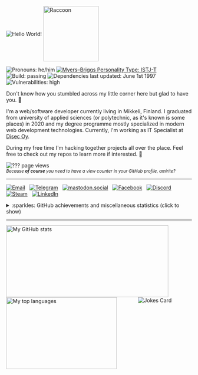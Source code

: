 <div>
    <img src="http://jhaiko.tech/kuvat/oie_cEqh0sjvGOAc.gif" align="center" alt="Hello World!" />
    <img src="https://media.giphy.com/media/oehyAgfgidCgg/source.gif" width="150" align="center" alt="Raccoon" />
</div>

<p>
    <img src="https://img.shields.io/static/v1?label=Pronouns&message=he%2Fhim&style=plastic&cacheSeconds=7200" alt="Pronouns: he/him" />
    <a href="https://www.16personalities.com/profiles/bd133a3a5dde2"><img src="https://img.shields.io/static/v1?label=Myers–Briggs Personality Type&message=ISTJ-T&style=plastic&cacheSeconds=7200" alt="Myers–Briggs Personality Type: ISTJ-T" /></a>
    <br />
    <img src="https://img.shields.io/static/v1?label=Build&message=passing&style=plastic&cacheSeconds=7200&color=success" alt="Build: passing" />
    <img src="https://img.shields.io/static/v1?label=Dependencies%20last%20updated&message=June%201st%201997&style=plastic&cacheSeconds=7200" alt="Dependencies last updated: June 1st 1997" />
    <br />
    <img src="https://img.shields.io/static/v1?label=Vulnerabilities&message=high&style=plastic&cacheSeconds=7200&color=red" alt="Vulnerabilities: high" />
</p>

Don't know how you stumbled across my little corner here but glad to have you. :wave:

I'm a web/software developer currently living in Mikkeli, Finland. I graduated from university of applied sciences (or polytechnic, as it's known is some places) in 2020 and my degree programme mostly specialized in modern web development technologies. Currently, I'm working as IT Specialist at [Disec Oy](https://disec.fi/ "Disec Oy").

During my free time I'm hacking together projects all over the place. Feel free to check out my repos to learn more if interested. 🙂

<p>
    <img src="https://dyn.kissakala.fi:22392/latest.svg" alt="??? page views" />
    <br />
    <sub><em>Because <b>of course</b> you need to have a view counter in your GitHub profile, amirite?</em></sub>
</p>

- - - -
<a align="left" href="mailto:hello@jhaiko.tech"><img src="https://img.shields.io/static/v1?label=&message=hello@jhaiko.tech&color=D44638&labelColor=C6C6C6&style=flat&logo=gmail" alt="Email" /></a>
&nbsp;
<a align="left" href="https://t.me/JakeRaccoon"><img src="https://img.shields.io/static/v1?label=&message=JakeRaccoon&color=0088cc&style=flat&logo=telegram" alt="Telegram" /></a>
&nbsp;
<a align="left" href="https://mastodon.social/@jakeRaccoon"><img src="https://img.shields.io/static/v1?label=&message=Jake%20Raccoon&color=1f232c&style=flat&logo=Mastodon" alt="mastodon.social" /></a>
&nbsp;
<a align="left" href="https://www.facebook.com/jani.haiko.1/"><img src="https://img.shields.io/static/v1?label=&message=Jani%20Haiko&color=898F9C&style=flat&logo=facebook" alt="Facebook" /></a>
&nbsp;
<a align="left" href="https://discordapp.com/users/400220327075905538"><img src="https://img.shields.io/static/v1?label=&message=JaHa1%237282&color=2C2F33&style=flat&logo=discord" alt="Discord" /></a>
&nbsp;
<a align="left" href="https://steamcommunity.com/id/hiilivety/"><img src="https://img.shields.io/static/v1?label=&message=DisasterMaster&color=1b2838&style=flat&logo=steam" alt="Steam" /></a>
&nbsp;
<a align="left" href="https://www.linkedin.com/in/janihaiko/"><img src="https://img.shields.io/static/v1?label=LinkedIn&message=41&style=social&logo=linkedin" alt="LinkedIn" /></a>

<details>
    <summary>:sparkles: GitHub achievements and miscellaneous statistics (click to show)</summary>
    <br />
    <img src="https://github-profile-trophy.vercel.app/?username=ojaha065&theme=gruvbox&margin-w=3&margin-h=3&no-frame=true" alt="GitHub Profile Trophy by ryo-ma" />
    <hr />
    <img src="http://dyn.kissakala.fi:22394/ojaha065?base=0&&base.indepth=yes&config.timezone=Europe%2FHelsinki&config.twemoji=yes&config.gemoji=yes&config.animations=yes&retries=1&calendar=yes&calendar.limit=0&stars=yes&stars_limit=10&people=yes&people.limit=25&people.shuffle=yes&achievements=yes&achievements.secrets=yes&fortune=yes&topics=yes&topics.sort=stars&gists=yes" alt="GitHub Metrics" />
</details>

- - - -

<img align="left" width="440" height="195" src="https://github-readme-stats.vercel.app/api?username=ojaha065&count_private=true&show_icons=true&theme=gruvbox&include_all_commits=true&hide=prs" alt="My GitHub stats" />
<img align="left" height="195" width="300" src="https://github-readme-stats.vercel.app/api/top-langs/?username=ojaha065&hide=ShaderLab,GLSL,HLSL&langs_count=10&layout=compact&hide_border=true&theme=gruvbox" alt="My top languages" />

<p align="center"><img src="https://readme-jokes.vercel.app/api?v=2" alt="Jokes Card" /></p>
